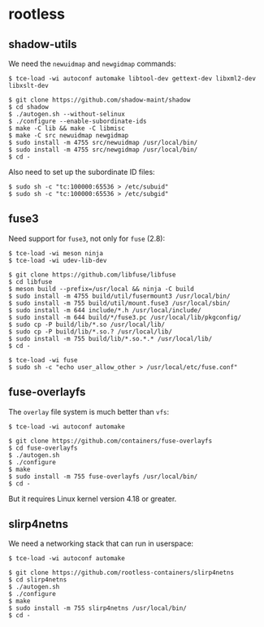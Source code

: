 # rootless

## shadow-utils

We need the `newuidmap` and `newgidmap` commands:

``` console
$ tce-load -wi autoconf automake libtool-dev gettext-dev libxml2-dev libxslt-dev

$ git clone https://github.com/shadow-maint/shadow
$ cd shadow
$ ./autogen.sh --without-selinux
$ ./configure --enable-subordinate-ids
$ make -C lib && make -C libmisc
$ make -C src newuidmap newgidmap
$ sudo install -m 4755 src/newuidmap /usr/local/bin/
$ sudo install -m 4755 src/newgidmap /usr/local/bin/
$ cd -
```

Also need to set up the subordinate ID files:

``` console
$ sudo sh -c "tc:100000:65536 > /etc/subuid"
$ sudo sh -c "tc:100000:65536 > /etc/subgid"
```

## fuse3

Need support for `fuse3`, not only for `fuse` (2.8):

``` console
$ tce-load -wi meson ninja
$ tce-load -wi udev-lib-dev

$ git clone https://github.com/libfuse/libfuse
$ cd libfuse
$ meson build --prefix=/usr/local && ninja -C build
$ sudo install -m 4755 build/util/fusermount3 /usr/local/bin/
$ sudo install -m 755 build/util/mount.fuse3 /usr/local/sbin/
$ sudo install -m 644 include/*.h /usr/local/include/
$ sudo install -m 644 build/*/fuse3.pc /usr/local/lib/pkgconfig/
$ sudo cp -P build/lib/*.so /usr/local/lib/
$ sudo cp -P build/lib/*.so.? /usr/local/lib/
$ sudo install -m 755 build/lib/*.so.*.* /usr/local/lib/
$ cd -
```

``` console
$ tce-load -wi fuse
$ sudo sh -c "echo user_allow_other > /usr/local/etc/fuse.conf"
```

## fuse-overlayfs

The `overlay` file system is much better than `vfs`:

``` console
$ tce-load -wi autoconf automake

$ git clone https://github.com/containers/fuse-overlayfs
$ cd fuse-overlayfs
$ ./autogen.sh
$ ./configure
$ make
$ sudo install -m 755 fuse-overlayfs /usr/local/bin/
$ cd -
```

But it requires Linux kernel version 4.18 or greater.

## slirp4netns

We need a networking stack that can run in userspace:

``` console
$ tce-load -wi autoconf automake

$ git clone https://github.com/rootless-containers/slirp4netns
$ cd slirp4netns
$ ./autogen.sh
$ ./configure
$ make
$ sudo install -m 755 slirp4netns /usr/local/bin/
$ cd -
```
